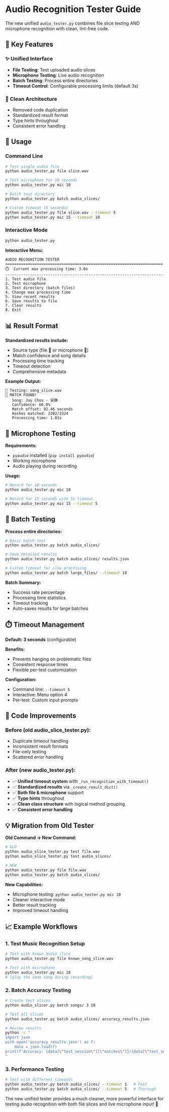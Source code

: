 # Audio Recognition Tester Guide

The new unified `audio_tester.py` combines file slice testing AND microphone recognition with clean, lint-free code.

## 🎯 **Key Features**

### ✨ **Unified Interface**
- **File Testing**: Test uploaded audio slices
- **Microphone Testing**: Live audio recognition  
- **Batch Testing**: Process entire directories
- **Timeout Control**: Configurable processing limits (default 3s)

### 🔧 **Clean Architecture**  
- Removed code duplication
- Standardized result format
- Type hints throughout
- Consistent error handling

## 🚀 **Usage**

### **Command Line**

```bash
# Test single audio file
python audio_tester.py file slice.wav

# Test microphone for 10 seconds  
python audio_tester.py mic 10

# Batch test directory
python audio_tester.py batch audio_slices/

# Custom timeout (5 seconds)
python audio_tester.py file slice.wav --timeout 5
python audio_tester.py mic 15 --timeout 10
```

### **Interactive Mode**
```bash
python audio_tester.py
```

**Interactive Menu:**
```
AUDIO RECOGNITION TESTER
======================================================================
⏱️  Current max processing time: 3.0s
----------------------------------------------------------------------
1. Test audio file
2. Test microphone  
3. Test directory (batch files)
4. Change max processing time
5. View recent results
6. Save results to file
7. Clear results
8. Exit
```

## 📊 **Result Format**

**Standardized results include:**
- Source type (file 🎵 or microphone 🎤)
- Match confidence and song details
- Processing time tracking
- Timeout detection
- Comprehensive metadata

**Example Output:**
```
🎵 Testing: song_slice.wav
🎉 MATCH FOUND!
   Song: Jay Chou - 安静
   Confidence: 66.0%
   Match offset: 92.46 seconds
   Hashes matched: 2202/3324
   Processing time: 1.01s
```

## 🎤 **Microphone Testing**

**Requirements:**
- `pyaudio` installed (`pip install pyaudio`)
- Working microphone
- Audio playing during recording

**Usage:**
```bash
# Record for 10 seconds
python audio_tester.py mic 10

# Record for 15 seconds with 5s timeout
python audio_tester.py mic 15 --timeout 5
```

## 📁 **Batch Testing**

**Process entire directories:**
```bash
# Basic batch test
python audio_tester.py batch audio_slices/

# Save detailed results
python audio_tester.py batch audio_slices/ results.json

# Custom timeout for slow processing
python audio_tester.py batch large_files/ --timeout 10
```

**Batch Summary:**
- Success rate percentage
- Processing time statistics  
- Timeout tracking
- Auto-saves results for large batches

## ⏱️ **Timeout Management**

**Default: 3 seconds** (configurable)

**Benefits:**
- Prevents hanging on problematic files
- Consistent response times
- Flexible per-test customization

**Configuration:**
- Command line: `--timeout 5`
- Interactive: Menu option 4
- Per-test: Custom input prompts

## 🔧 **Code Improvements**

### **Before (old audio_slice_tester.py):**
- Duplicate timeout handling  
- Inconsistent result formats
- File-only testing
- Scattered error handling

### **After (new audio_tester.py):**
- ✅ **Unified timeout system** with `_run_recognition_with_timeout()`
- ✅ **Standardized results** via `_create_result_dict()`
- ✅ **Both file & microphone** support
- ✅ **Type hints** throughout
- ✅ **Clean class structure** with logical method grouping
- ✅ **Consistent error handling**

## 💡 **Migration from Old Tester**

**Old Command → New Command:**
```bash
# OLD
python audio_slice_tester.py test file.wav
python audio_slice_tester.py test audio_slices/

# NEW  
python audio_tester.py file file.wav
python audio_tester.py batch audio_slices/
```

**New Capabilities:**
- Microphone testing: `python audio_tester.py mic 10`
- Cleaner interactive mode
- Better result tracking
- Improved timeout handling

## 📈 **Example Workflows**

### **1. Test Music Recognition Setup**
```bash
# Test with known audio slice
python audio_tester.py file known_song_slice.wav

# Test with microphone  
python audio_tester.py mic 10
# (play the same song during recording)
```

### **2. Batch Accuracy Testing**
```bash
# Create test slices
python audio_slicer.py batch songs/ 3 10

# Test all slices
python audio_tester.py batch audio_slices/ accuracy_results.json

# Review results
python -c "
import json
with open('accuracy_results.json') as f:
    data = json.load(f)
print(f'Accuracy: {data[\"test_session\"][\"matches\"]}/{data[\"test_session\"][\"total_tests\"]} = {data[\"test_session\"][\"matches\"]/data[\"test_session\"][\"total_tests\"]*100:.1f}%')
"
```

### **3. Performance Testing**
```bash
# Test with different timeouts
python audio_tester.py batch audio_slices/ --timeout 1   # Fast
python audio_tester.py batch audio_slices/ --timeout 5   # Thorough
```

The new unified tester provides a much cleaner, more powerful interface for testing audio recognition with both file slices and live microphone input! 🎉